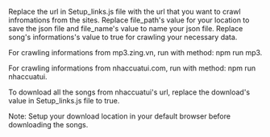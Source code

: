 Replace the url in Setup_links.js file with the url that you want to crawl infromations from the sites.
Replace file_path's value for your location to save the json file and file_name's value to name your json file.
Replace song's informations's value to true for crawling your necessary data.

For crawling informations from mp3.zing.vn, run with method: npm run mp3.

For crawling informations from nhaccuatui.com, run with method: npm run nhaccuatui.

To download all the songs from nhaccuatui's url, replace the download's value in Setup_links.js file to true.

Note: Setup your download location in your default browser before downloading the songs.

    